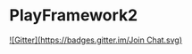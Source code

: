 # PlayFramework2
[![Gitter](https://badges.gitter.im/Join Chat.svg)](https://gitter.im/kiyomillefeuille/PlayFramework2?utm_source=badge&utm_medium=badge&utm_campaign=pr-badge&utm_content=badge)